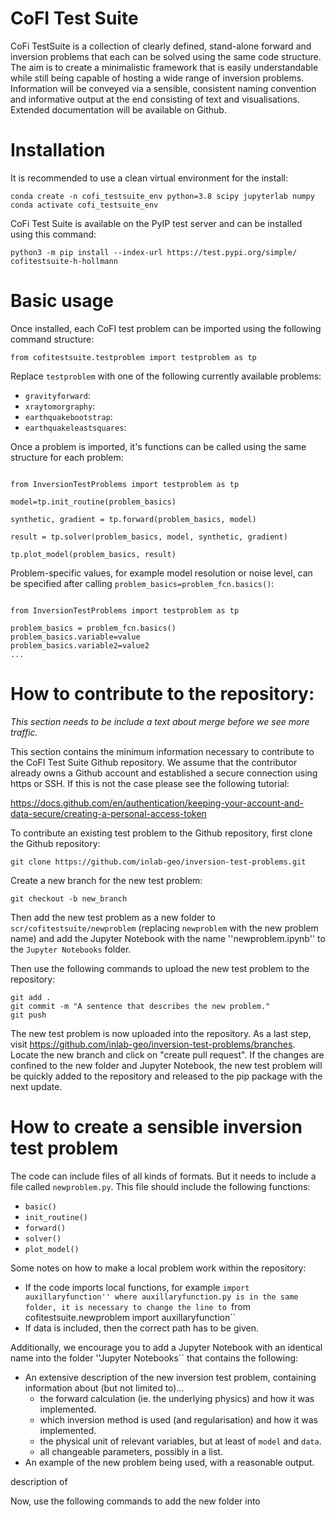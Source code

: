 # CoFI Test Suite


CoFi TestSuite is a collection of clearly defined, stand-alone forward and inversion problems that each can be solved using the same code structure. The aim is to create a minimalistic framework that is easily understandable while still being capable of hosting a wide range of inversion problems. Information will be conveyed via a sensible, consistent naming convention and informative output at the end consisting of text and visualisations. Extended documentation will be available on Github. 


# Installation

It is recommended to use a clean virtual environment for the install: 

```console
conda create -n cofi_testsuite_env python=3.8 scipy jupyterlab numpy
conda activate cofi_testsuite_env
```

CoFi Test Suite is available on the PyIP test server and can be installed using this command:

```console
python3 -m pip install --index-url https://test.pypi.org/simple/ cofitestsuite-h-hollmann
```

# Basic usage

Once installed, each CoFI test problem can be imported using the following command structure:

```console
from cofitestsuite.testproblem import testproblem as tp
```

Replace ``testproblem`` with one of the following currently available problems:

- ``gravityforward``: 
- ``xraytomorgraphy``: 
- ``earthquakebootstrap``: 
- ``earthquakeleastsquares``: 

Once a problem is imported, it's functions can be called using the same structure for each problem:

```console

from InversionTestProblems import testproblem as tp

model=tp.init_routine(problem_basics) 

synthetic, gradient = tp.forward(problem_basics, model)

result = tp.solver(problem_basics, model, synthetic, gradient)

tp.plot_model(problem_basics, result)

```

Problem-specific values, for example model resolution or noise level, can be specified after calling ``problem_basics=problem_fcn.basics()``:


```console

from InversionTestProblems import testproblem as tp

problem_basics = problem_fcn.basics()
problem_basics.variable=value
problem_basics.variable2=value2
...

```

# How to contribute to the repository:
 <em>This section needs to be include a text about merge before we see more traffic.</em>



This section contains the minimum information necessary to contribute to the CoFI Test Suite Github repository. We assume that the contributor already owns a Github account and established a secure connection using https or SSH. If this is not the case please see the following tutorial: 

https://docs.github.com/en/authentication/keeping-your-account-and-data-secure/creating-a-personal-access-token

To contribute an existing test problem to the Github repository, first clone the Github repository: 

```console
git clone https://github.com/inlab-geo/inversion-test-problems.git
```

Create a new branch for the new test problem:

```console
git checkout -b new_branch
```

Then add the new test problem as a new folder to ``scr/cofitestsuite/newproblem`` (replacing ``newproblem`` with the new problem name) and add the Jupyter Notebook with the name ''newproblem.ipynb'' to the ``Jupyter Notebooks`` folder. 

Then use the following commands to upload the new test problem to the repository:

```console
git add .
git commit -m "A sentence that describes the new problem."
git push
```

The new test problem is now uploaded into the repository. As a last step, visit https://github.com/inlab-geo/inversion-test-problems/branches. Locate the new branch and click on "create pull request". If the changes are confined to the new folder and Jupyter Notebook, the new test problem will be quickly added to the repository and released to the pip package with the next update.

# How to create a sensible inversion test problem

The code can include files of all kinds of formats. But it needs to include a file called ``newproblem.py``. This file should include the following functions: 
- ``basic()``
- ``init_routine()``
- ``forward()``
- ``solver()``
- ``plot_model()``

Some notes on how to make a local problem work within the repository:
- If the code imports local functions, for example ``import auxillaryfunction'' where auxillaryfunction.py is in the same folder, it is necessary to change the line to ``from cofitestsuite.newproblem import auxillaryfunction``
- If data is included, then the correct path has to be given. 

Additionally, we encourage you to add a Jupyter Notebook with an identical name into the folder ''Jupyter Notebooks`` that contains the following:
- An extensive description of the new inversion test problem, containing information about (but not limited to)...
  - the forward calculation (ie. the underlying physics) and how it was implemented.
  - which inversion method is used (and regularisation) and how it was implemented.
  - the physical unit of relevant variables, but at least of ``model`` and ``data``.
  - all changeable parameters, possibly in a list.
- An example of the new problem being used, with a reasonable output.


description of 

Now, use the following commands to add the new folder into 

<!---  Binder does not work right now.   -->
<!---  [![Binder](https://mybinder.org/badge_logo.svg)](https://mybinder.org/v2/gh/inlab-geo/inversion-test-problems/HEAD)   -->

